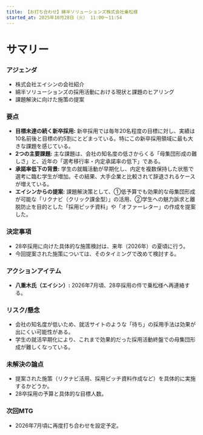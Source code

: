 ```yaml
---
title: 【お打ち合わせ】綿半ソリューションズ株式会社乗松様
started_at: 2025年10月28日（火） 11:00〜11:54
---
```


# サマリー

### アジェンダ
- 株式会社エイシンの会社紹介
- 綿半ソリューションズの採用活動における現状と課題のヒアリング
- 課題解決に向けた施策の提案

### 要点
- **目標未達の続く新卒採用:** 新卒採用では毎年20名程度の目標に対し、実績は10名前後と目標の約5割にとどまっている。特にこの新卒採用領域に最も大きな課題を感じている。
- **2つの主要課題:** 主な課題は、会社の知名度の低さからくる「母集団形成の難しさ」と、近年の「選考移行率・内定承諾率の低下」である。
- **承諾率低下の背景:** 学生の就職活動が早期化し、内定を複数保持した状態で選考に臨む学生が増加。その結果、大手企業と比較されて辞退されるケースが増えている。
- **エイシンからの提案:** 課題解決策として、①低予算でも効果的な母集団形成が可能な「リクナビ（クリック課金型）」の活用、②学生への魅力訴求と離脱防止を目的とした「採用ピッチ資料」や「オファーレター」の作成を提案した。

### 決定事項
- 28卒採用に向けた具体的な施策検討は、来年（2026年）の夏頃に行う。
- 今回提案された施策については、そのタイミングで改めて検討する。

### アクションアイテム
- **八重木氏（エイシン）:** 2026年7月頃、28卒採用の件で乗松様へ再連絡する。

### リスク/懸念
- 会社の知名度が低いため、就活サイトのような「待ち」の採用手法は効果が出にくい可能性がある。
- 学生の就活早期化により、これまで効果的だった採用活動終盤での母集団形成が難しくなっている。

### 未解決の論点
- 提案された施策（リクナビ活用、採用ピッチ資料作成など）を具体的に実施するかどうか。
- 28卒採用の予算と具体的な目標人数。

### 次回MTG
- 2026年7月頃に再度打ち合わせを設定予定。